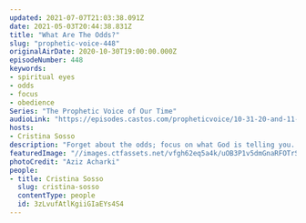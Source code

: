 ```yaml
---
updated: 2021-07-07T21:03:38.091Z
date: 2021-05-03T20:44:38.831Z
title: "What Are The Odds?"
slug: "prophetic-voice-448"
originalAirDate: 2020-10-30T19:00:00.000Z
episodeNumber: 448
keywords:
- spiritual eyes
- odds
- focus
- obedience
Series: "The Prophetic Voice of Our Time"
audioLink: "https://episodes.castos.com/propheticvoice/10-31-20-and-11-01-20-Prophetic-Voice-of-our-Time-[mixdown]-01.mp3"
hosts:
- Cristina Sosso
description: "Forget about the odds; focus on what God is telling you. God's plans for you and this country cannot be done by your power alone, so obey Him. He will place you where you need to be, and lead you to what you need to do, defying all odds."
featuredImage: "//images.ctfassets.net/vfgh62eq5a4k/uOB3P1v5dmGnaRFOTrSYb/bdcdc12ead6034463a94ddade8435944/aziz-acharki-U3C79SeHa7k-unsplash__1_.jpg"
photoCredit: "Aziz Acharki"
people:
- title: Cristina Sosso
  slug: cristina-sosso
  contentType: people
  id: 3zLvufAtlKgiiGIaEYs4S4
---
```

